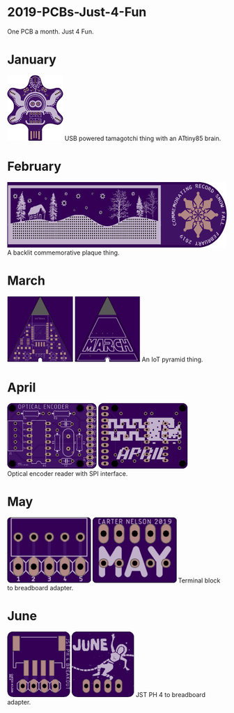 # 2019-PCBs-Just-4-Fun
One PCB a month. Just 4 Fun.

# January
<img src="./01-JAN/doc/jan_pcb_front.png" height=150px/>
USB powered tamagotchi thing with an ATtiny85 brain.

# February
<img src="./02-FEB/doc/feb_pcb_front.png" height=150px/>
A backlit commemorative plaque thing.

# March
<img src="./03-MAR/doc/mar_pcb_front.png" height=150px/> <img src="./03-MAR/doc/mar_pcb_back.png" height=150px/>
An IoT pyramid thing.

# April
<img src="./04-APR/doc/apr_pcb_front.png" height=150px/> <img src="./04-APR/doc/apr_pcb_back.png" height=150px/><br/>
Optical encoder reader with SPI interface.

# May
<img src="./05-MAY/doc/may_pcb_front.png" height=150px/> <img src="./05-MAY/doc/may_pcb_back.png" height=150px/>
Terminal block to breadboard adapter.

# June
<img src="./06-JUN/doc/jun_pcb_front.png" height=150px/> <img src="./06-JUN/doc/jun_pcb_back.png" height=150px/>
JST PH 4 to breadboard adapter.
